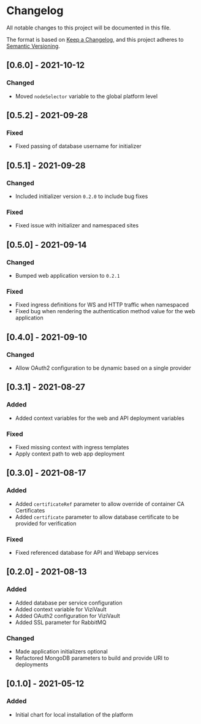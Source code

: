# Changelog

All notable changes to this project will be documented in this file.

The format is based on [Keep a Changelog](https://keepachangelog.com/en/1.0.0/),
and this project adheres to [Semantic Versioning](https://semver.org/spec/v2.0.0.html).

## [0.6.0] - 2021-10-12

### Changed
- Moved `nodeSelector` variable to the global platform level

## [0.5.2] - 2021-09-28

### Fixed
- Fixed passing of database username for initializer

## [0.5.1] - 2021-09-28

### Changed
- Included initializer version `0.2.0` to include bug fixes
### Fixed
- Fixed issue with initializer and namespaced sites

## [0.5.0] - 2021-09-14

### Changed
- Bumped web application version to `0.2.1`

### Fixed
- Fixed ingress definitions for WS and HTTP traffic when namespaced
- Fixed bug when rendering the authentication method value for the web application

## [0.4.0] - 2021-09-10

### Changed
- Allow OAuth2 configuration to be dynamic based on a single provider

## [0.3.1] - 2021-08-27

### Added
- Added context variables for the web and API deployment variables

### Fixed
- Fixed missing context with ingress templates
- Apply context path to web app deployment

## [0.3.0] - 2021-08-17

### Added
- Added `certificateRef` parameter to allow override of container CA Certificates
- Added `certificate` parameter to allow database certificate to be provided for verification

### Fixed
- Fixed referenced database for API and Webapp services

## [0.2.0] - 2021-08-13

### Added
- Added database per service configuration
- Added context variable for ViziVault
- Added OAuth2 configuration for ViziVault
- Added SSL parameter for RabbitMQ

### Changed
- Made application initializers optional
- Refactored MongoDB parameters to build and provide URI to deployments

## [0.1.0] - 2021-05-12

### Added
- Initial chart for local installation of the platform
